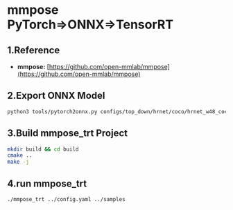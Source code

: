 # mmpose PyTorch=>ONNX=>TensorRT

## 1.Reference
- **mmpose:** [https://github.com/open-mmlab/mmpose](https://github.com/open-mmlab/mmpose)

## 2.Export ONNX Model
```bash
python3 tools/pytorch2onnx.py configs/top_down/hrnet/coco/hrnet_w48_coco_256x192.py https://download.openmmlab.com/mmpose/top_down/hrnet/hrnet_w48_coco_256x192-b9e0b3ab_20200708.pth --output-file hrnet_w48_coco_256x192.onnx
```

## 3.Build mmpose_trt Project
```bash
mkdir build && cd build
cmake ..
make -j
```

## 4.run mmpose_trt
```bash
./mmpose_trt ../config.yaml ../samples
```